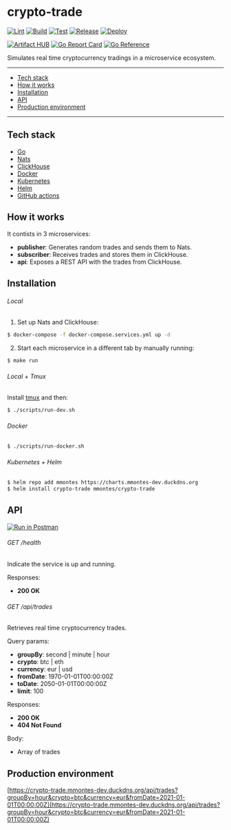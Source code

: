 # crypto-trade
[![Lint](https://github.com/mmontes11/crypto-trade/workflows/Lint/badge.svg)](https://github.com/mmontes11/crypto-trade/actions?query=workflow%3ALint)
[![Build](https://github.com/mmontes11/crypto-trade/workflows/Build/badge.svg)](https://github.com/mmontes11/crypto-trade/actions?query=workflow%3ABuild)
[![Test](https://github.com/mmontes11/crypto-trade/workflows/Test/badge.svg)](https://github.com/mmontes11/crypto-trade/actions?query=workflow%3ATest)
[![Release](https://github.com/mmontes11/crypto-trade/workflows/Release/badge.svg)](https://github.com/mmontes11/crypto-trade/actions?query=workflow%3ARelease)
[![Deploy](https://github.com/mmontes11/crypto-trade/workflows/Deploy/badge.svg)](https://github.com/mmontes11/crypto-trade/actions?query=workflow%3ADeploy)

[![Artifact HUB](https://img.shields.io/endpoint?url=https://artifacthub.io/badge/repository/mmontes)](https://artifacthub.io/packages/search?repo=mmontes)
[![Go Report Card](https://goreportcard.com/badge/github.com/mmontes11/crypto-trade)](https://goreportcard.com/report/github.com/mmontes11/crypto-trade)
[![Go Reference](https://pkg.go.dev/badge/github.com/mmontes11/crypto-trade.svg)](https://pkg.go.dev/github.com/mmontes11/crypto-trade)

Simulates real time cryptocurrency tradings in a microservice ecosystem.

---

- [Tech stack](#tech-stack)
- [How it works](#how-it-works)
- [Installation](#installation)
- [API](#api)
- [Production environment](#production-environment)

---

## Tech stack

- [Go](https://golang.org/)
- [Nats](https://nats.io/)
- [ClickHouse](https://clickhouse.tech/)
- [Docker](https://www.docker.com/)
- [Kubernetes](https://kubernetes.io/)
- [Helm](https://helm.sh/)
- [GitHub actions](https://github.com/features/actions)

## How it works

It contists in 3 microservices:
- **publisher**: Generates random trades and sends them to Nats.
- **subscriber**: Receives trades and stores them in ClickHouse.
- **api**: Exposes a REST API with the trades from ClickHouse.

## Installation

###### Local

1. Set up Nats and ClickHouse:
```bash
$ docker-compose -f docker-compose.services.yml up -d
```
2. Start each microservice in a different tab by manually running:
```bash
$ make run
```
###### Local + Tmux

Install [tmux](https://github.com/tmux/tmux) and then:
```bash
$ ./scripts/run-dev.sh
```
###### Docker

```bash
$ ./scripts/run-docker.sh
```
###### Kubernetes + Helm

```bash
$ helm repo add mmontes https://charts.mmontes-dev.duckdns.org
$ helm install crypto-trade mmontes/crypto-trade
```
## API

[![Run in Postman](https://run.pstmn.io/button.svg)](https://app.getpostman.com/run-collection/155f5c6f3ba941caed61#?env%5Bcrypto-trade%20PRO%5D=W3sia2V5IjoidXJsIiwidmFsdWUiOiJodHRwczovL2NyeXB0by10cmFkZS5tbW9udGVzLWRldi5kdWNrZG5zLm9yZyIsImVuYWJsZWQiOnRydWV9XQ==)

###### GET /health

Indicate the service is up and running.

Responses:
- **200 OK**

###### GET /api/trades

Retrieves real time cryptocurrency trades. 

Query params:
- **groupBy**: second | minute | hour
- **crypto**: btc | eth
- **currency**: eur | usd
- **fromDate**: 1970-01-01T00:00:00Z
- **toDate**: 2050-01-01T00:00:00Z
- **limit**: 100

Responses:
- **200 OK**
- **404 Not Found**

Body:
- Array of trades


## Production environment

[https://crypto-trade.mmontes-dev.duckdns.org/api/trades?groupBy=hour&crypto=btc&currency=eur&fromDate=2021-01-01T00:00:00Z](https://crypto-trade.mmontes-dev.duckdns.org/api/trades?groupBy=hour&crypto=btc&currency=eur&fromDate=2021-01-01T00:00:00Z)
